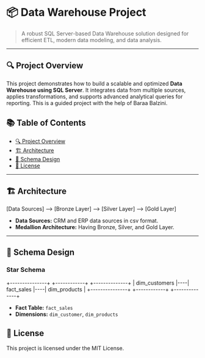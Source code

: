 # 📦 Data Warehouse Project

> A robust SQL Server-based Data Warehouse solution designed for efficient ETL, modern data modeling, and data analysis. 

---

## 🔍 Project Overview

This project demonstrates how to build a scalable and optimized **Data Warehouse using SQL Server**. It integrates data from multiple sources, applies transformations, and supports advanced analytical queries for reporting. This is a guided project with the help of Baraa Balzini.


## 📚 Table of Contents

- [🔍 Project Overview](#-project-overview)
- [🏗️ Architecture](#️-architecture)
- [🧱 Schema Design](#-schema-design)
- [📄 License](#-license)

---

## 🏗️ Architecture

[Data Sources] --> [Bronze Layer] --> [Silver Layer] --> [Gold Layer]

- **Data Sources:** CRM and ERP data sources in csv format.
- **Medallion Architecture:** Having Bronze, Silver, and Gold Layer.

---

## 🧱 Schema Design

### Star Schema

+---------------+    +------------+    +--------------+ 
| dim_customers |----| fact_sales |----| dim_products |
+---------------+    +------------+    +--------------+

- **Fact Table:** `fact_sales`
- **Dimensions:** `dim_customer`, `dim_products`

## 📄 License
This project is licensed under the MIT License.
